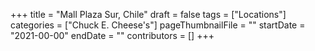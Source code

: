 +++
title = "Mall Plaza Sur, Chile"
draft = false
tags = ["Locations"]
categories = ["Chuck E. Cheese's"]
pageThumbnailFile = ""
startDate = "2021-00-00"
endDate = ""
contributors = []
+++
